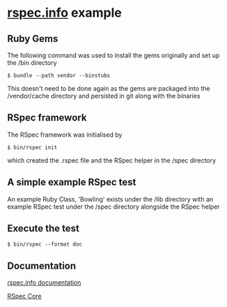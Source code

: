 # [rspec.info](http://rspec.info) example

## Ruby Gems
The following command was used to install the gems originally and set up the /bin directory

    $ bundle --path vendor --binstubs

This doesn't need to be done again as the gems are packaged into the /vendor/cache directory and persisted in git along with the binaries

## RSpec framework
The RSpec framework was initialised by

    $ bin/rspec init

which created the .rspec file and the RSpec helper in the /spec directory

## A simple example RSpec test
An example Ruby Class, 'Bowling' exists under the /lib directory
with an example RSpec test under the /spec directory alongside the RSpec helper

## Execute the test
    $ bin/rspec --format doc

## Documentation
[rspec.info documentation](http://rspec.info/documentation/)

[RSpec Core](http://rspec.info/documentation/3.6/rspec-core/)
